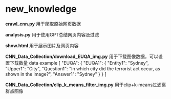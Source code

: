 # new_knowledge

**crawl_cnn.py** 用于爬取原始网页数据

**analysis.py** 用于使用GPT总结网页内容及过滤
 
**show.html** 用于展示图片及网页内容


**CNN_Data_Collection/download_EUQA_img.py** 用于下载图像数据，可以设置下载数量
data example
[
  "EUQA": {
      "EUQA1": {
          "Entity1": "Sydney",
          "Upper1": "City",
          "Question1": "In which city did the terrorist act occur, as shown in the image?",
          "Answer1": "Sydney"
      }
  }
]




**CNN_Data_Collection/clip_k_means_filter_img.py** 用于clip+k-means过滤离群点图像
